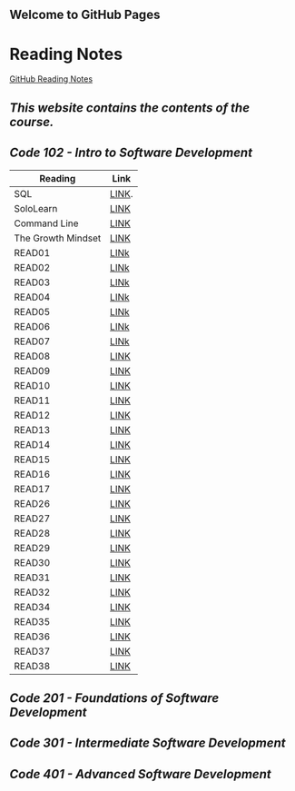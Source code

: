 ## Welcome to GitHub Pages

# **Reading Notes** 
[GitHub Reading Notes](https://github.com/hind-hb/reading_note11.github.io/blob/gh-pages/README.md)
## *This website contains the contents of the course.*
## *Code 102 - Intro to Software Development*


| Reading  | Link | 
| ------------- | ------------- |
| SQL  | [LINK](https://github.com/hind-hb/reading-notes/blob/main/sql.md).|
|SoloLearn  | [LINK](https://github.com/hind-hb/reading-notes/blob/main/SoloLearn.md)  |
| Command Line  |[LINK](https://github.com/hind-hb/reading-notes/blob/main/Command%20file.md)  |
| The Growth Mindset |[LINK](https://github.com/hind-hb/reading-notes/blob/main/The%20Growth%20Mindset.md)  |
| READ01  |[LINk](https://github.com/hind-hb/reading-notes/blob/main/Read01.md)  |
| READ02  |[LINk](https://github.com/hind-hb/reading-notes/blob/main/Read02.md)  |
| READ03  |[LINk](https://github.com/hind-hb/reading-notes/blob/main/Read03.md)  |
| READ04  |[LINk](https://github.com/hind-hb/reading-notes/blob/main/Read04.md)  |
| READ05  |[LINk](https://github.com/hind-hb/reading-notes/blob/main/Read05.md)  |
| READ06  |[LINk](https://github.com/hind-hb/reading-notes/blob/main/Read06.md)  |
| READ07  |[LINk](https://github.com/hind-hb/reading-notes/blob/main/Read07.md)  |
| READ08  |[LINK](https://github.com/hind-hb/reading-notes/blob/main/Read08.md)  |
| READ09  |[LINK](https://github.com/hind-hb/reading-notes/blob/main/Read09.md)  |
| READ10  |[LINK](https://github.com/hind-hb/reading-notes/blob/main/Read10.md)  |
| READ11  |[LINK](https://github.com/hind-hb/reading-notes/blob/main/Read11.md)  |
| READ12  |[LINK](https://github.com/hind-hb/reading-notes/blob/main/Read12.md)  |
| READ13  |[LINK](https://github.com/hind-hb/reading-notes/blob/main/Read13.md)  |
| READ14  |[LINK](https://github.com/hind-hb/reading-notes/blob/main/Read14.md)  |
| READ15  |[LINK](https://github.com/hind-hb/reading_note11.github.io/blob/gh-pages/Read15.md)  |
| READ16  |[LINK](https://github.com/hind-hb/reading_note11.github.io/blob/gh-pages/Read16.md)  |
| READ17  |[LINK](https://github.com/hind-hb/reading_note11.github.io/blob/gh-pages/Read17.md)  |
| READ26  |[LINK](https://github.com/hind-hb/reading_note11.github.io/blob/gh-pages/Read26.md)  |
| READ27  |[LINK](https://github.com/hind-hb/reading_note11.github.io/blob/gh-pages/Read27.md)  |
| READ28  |[LINK](https://github.com/hind-hb/reading_note11.github.io/blob/gh-pages/Read28.md)  |
| READ29  |[LINK](https://github.com/hind-hb/reading_note11.github.io/blob/gh-pages/Read29.md)  |
| READ30  |[LINK](https://github.com/hind-hb/reading_note11.github.io/blob/gh-pages/Read30.md)  |
| READ31  |[LINK](https://github.com/hind-hb/reading_note11.github.io/blob/gh-pages/Read31.md)  |
| READ32  |[LINK](https://github.com/hind-hb/reading_note11.github.io/blob/gh-pages/Read32.md)  |
| READ34  |[LINK](https://github.com/hind-hb/reading_note11.github.io/blob/gh-pages/Read34.md)  |
| READ35  |[LINK](https://github.com/hind-hb/reading_note11.github.io/blob/gh-pages/Read35.md)  |
| READ36  |[LINK](https://github.com/hind-hb/reading_note11.github.io/blob/gh-pages/Read36.md)  |
| READ37  |[LINK](https://github.com/hind-hb/reading_note11.github.io/blob/gh-pages/Read37.md)  |
| READ38  |[LINK](https://github.com/hind-hb/reading_note11.github.io/blob/gh-pages/Read38.md)  |

## *Code 201 - Foundations of Software Development*

## *Code 301 - Intermediate Software Development*

## *Code 401 - Advanced Software Development*
